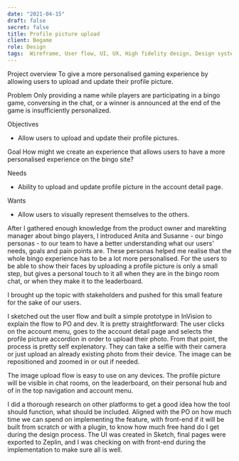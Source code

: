 ```yaml
---
date: "2021-04-15"
draft: false
secret: false
title: Profile picture upload
client: Begame
role: Design
tags:  Wireframe, User flow, UI, UX, High fidelity design, Design system, Responsive design, Whimsical, Marvel app, Sketch, Zeplin,
---
```


Project overview
To give a more personalised gaming experience by allowing users to upload and update their profile picture. 

Problem
Only providing a name while players are participating in a bingo game, conversing in the chat, or a winner is announced at the end of the game is insufficiently personalized.

Objectives
- Allow users to upload and update their profile pictures.

Goal
How might we create an experience that allows users to have a more personalised experience on the bingo site?

Needs
- Ability to upload and update profile picture in the account detail page.

Wants
- Allow users to visually represent themselves to the others.

After I gathered enough knowledge from the product owner and marekting manager about bingo players, I introduced Anita and Susanne - our bingo personas - to our team to have a better understanding what our users' needs, goals and pain points are. These personas helped me realise that the whole bingo experience has to be a lot more personalised. For the users to be able to show their faces by uploading a profile picture is only a small step, but gives a personal touch to it all when they are in the bingo room chat, or when they make it to the leaderboard.

I brought up the topic with stakeholders and pushed for this small feature for the sake of our users.

I sketched out the user flow and built a simple prototype in InVision to explain the flow to PO and dev.
It is pretty straightforward: The user clicks on the account menu, goes to the account detail page and selects the profile picture accordion in order to upload their photo. From that point, the process is pretty self explenatory. They can take a selfie with their camera or just upload an already existing photo from their device. The image can be repositioned and zoomed in or out if needed.

The image upload flow is easy to use on any devices. The profile picture will be visible in chat rooms, on the leaderboard, on their personal hub and of in the top navigation and account menu.

I did a thorough research on other platforms to get a good idea how the tool should function, what should be included. Aligned with the PO on how much time we can spend on implementing the feature, with front-end if it will be built from scratch or with a plugin, to know how much free hand do I get during the design process. The UI was created in Sketch, final pages were exported to Zeplin, and I was checking on with front-end during the implementation to make sure all is well.